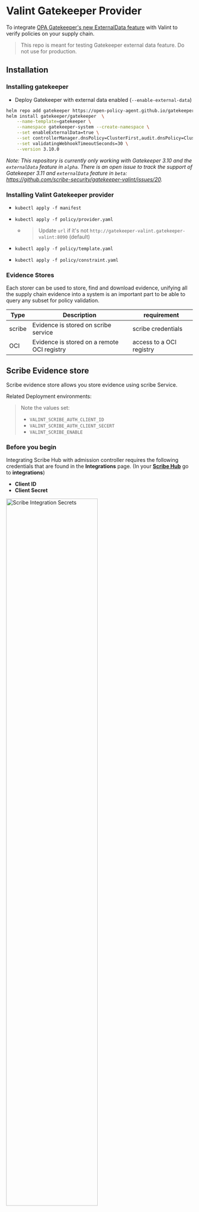 # Valint Gatekeeper Provider
To integrate [OPA Gatekeeper's new ExternalData feature](https://open-policy-agent.github.io/gatekeeper/website/docs/externaldata) with Valint to verify policies on your supply chain.

> This repo is meant for testing Gatekeeper external data feature. Do not use for production.

## Installation

### Installing gatekeeper
- Deploy Gatekeeper with external data enabled (`--enable-external-data`)
```sh
helm repo add gatekeeper https://open-policy-agent.github.io/gatekeeper/charts
helm install gatekeeper/gatekeeper  \
    --name-template=gatekeeper \
    --namespace gatekeeper-system --create-namespace \
    --set enableExternalData=true \
    --set controllerManager.dnsPolicy=ClusterFirst,audit.dnsPolicy=ClusterFirst \
    --set validatingWebhookTimeoutSeconds=30 \
    --version 3.10.0
```
_Note: This repository is currently only working with Gatekeeper 3.10 and the `externalData` feature in `alpha`. There is an open issue to track the support of Gatekeeper 3.11 and `externalData` feature in `beta`: https://github.com/scribe-security/gatekeeper-valint/issues/20._

### Installing Valint Gatekeeper provider
- `kubectl apply -f manifest`

- `kubectl apply -f policy/provider.yaml`
  - > Update `url` if it's not `http://gatekeeper-valint.gatekeeper-valint:8090` (default)

- `kubectl apply -f policy/template.yaml`

- `kubectl apply -f policy/constraint.yaml`

### Evidence Stores
Each storer can be used to store, find and download evidence, unifying all the supply chain evidence into a system is an important part to be able to query any subset for policy validation.

| Type  | Description | requirement |
| --- | --- | --- |
| scribe | Evidence is stored on scribe service | scribe credentials |
| OCI | Evidence is stored on a remote OCI registry | access to a OCI registry |

## Scribe Evidence store
Scribe evidence store allows you store evidence using scribe Service.

Related Deployment environments:
> Note the values set:
>* `VALINT_SCRIBE_AUTH_CLIENT_ID`
>* `VALINT_SCRIBE_AUTH_CLIENT_SECERT`
>* `VALINT_SCRIBE_ENABLE`

### Before you begin
Integrating Scribe Hub with admission controller requires the following credentials that are found in the **Integrations** page. (In your **[Scribe Hub](https://prod.hub.scribesecurity.com/ "Scribe Hub Link")** go to **integrations**)

* **Client ID**
* **Client Secret**

<img src='../../../img/ci/integrations-secrets.jpg' alt='Scribe Integration Secrets' width='70%' min-width='400px'/>

1. Edit the `manifest/secret.yaml` file, enable client and add  related `Client ID` and `Client Secret`.

  For example.
  ```yaml
  apiVersion: v1
  kind: Secret
  metadata:
    name: scribe-cred-secret
    namespace: gatekeeper-valint
  stringData:
    scribe_client_id: "<your client secret>"
    scribe_client_secret: "<your client secret>"
    scribe_enable: "true"
  ```

2. To install the gatekeeper-valint with Scribe service integration:
```bash
    kubectl apply -f manifest
    # Update `url` if it's not `http://gatekeeper-valint.gatekeeper-valint:8090` (default)
    kubectl apply -f policy/provider.yaml

    kubectl apply -f policy/template.yaml
    kubectl apply -f policy/constraint.yaml
```

> Credentials will be stored as a secret named `scribe-cred-secret`.

## OCI Evidence store
Valint supports both storage and verification flows for `attestations` and `statement` objects using an OCI registry as an evidence store. <br />
Using OCI registry as an evidence store allows you to upload and verify evidence across your supply chain in a seamless manner.

Related configmap flags:
>* `config.attest.cocosign.storer.OCI.enable` - Enable OCI store.
>* `config.attest.cocosign.storer.OCI.repo` - Evidence store location.
<!-- * `imagePullSecrets` - Secret name for private registry. -->

### Dockerhub limitation
Dockerhub does not support the subpath format, `oci-repo` should be set to your Dockerhub Username.

> Some registries like Jfrog allow multi layer format for repo names such as , `my_org.jfrog.io/policies/attestations`.

### Before you begin
- Write access to upload evidence using the `valint` tool.
- Read access to download evidence for the provider.
- Evidence can be stored in any accessible OCI registry.

1. Edit the `manifest/configmap.yaml` file, enable OCI client and enable a OCI repo.
   For example, 
   ```yaml
   attest:
    cocosign:
      storer:
        OCI:
          enable: true
          repo: <optional oci-repo>
   ```

   > [oci-repo] is the URL of the OCI repository where all evidence will be uploaded.
      - Example: If your oci repo is `somewhere/evidence_store` create a evidence for `example/my_image:latest`, the evidence will be stored as under `somewhere/evidence_store/image/SHA-256-DIGEST.sig`

   > Empty `oci-repo` will Attach the evidence to the same repo as the uploaded image.
    - Example: If you create a evidence for `example/my_image:latest`, the evidence will be stored as `example/my_image:SHA-256-DIGEST.sig` (oci-repo).

<!-- 2. If [oci-repo] is a private registry, attach permissions to the admission with the following steps:
    1. Create a secret:
    ```bash
    kubectl create secret docker-registry [secret-name] --docker-server=[registry_url] --docker-username=[username] --docker-password=[access_token] -n gatekeeper-valint
    ``` -->
     
2. To install the gatekeeper-valint with Scribe service integration:
```bash
    kubectl apply -f manifest
    # Update `url` if it's not `http://gatekeeper-valint.gatekeeper-valint:8090` (default)
    kubectl apply -f policy/provider.yaml

    kubectl apply -f policy/template.yaml
    kubectl apply -f policy/constraint.yaml
```

## Verification

## See Gatekeeper Valint in action
By **default** Valint policy is a simplistic verify signature policy.

```bash
kubectl apply -f policy/examples/error.yaml
```
Request should be rejected.

```
  Error from server (Forbidden): error when creating "policy/examples/valid.yaml": admission webhook "validation.gatekeeper.sh" denied the request: [gatekeeper-valint] image not accepted: {"errors": [], "responses": [], "status_code": 200, "system_error": "ERROR (VerifyAdmissionImage(\"scribesecuriy.jfrog.io/scribe-docker-public-local/test/gensbom_alpine_input:latest\")): [rule] [my_policy] [verify-artifact] [verify_rego] verify, Err: [my_policy] [verify-artifact] [verify_rego] rule failed"}
  Error from server (Forbidden): error when creating "policy/examples/error.yaml": admission webhook "validation.gatekeeper.sh" denied the request
```

This will successfully create the pod demo using a demo signed image.
```bash
kubectl apply -f policy/examples/valid.yaml
```

Request should result in a successful deploy.

```
  deployment.apps/valid-deployment created
```

## Uploading signed evidence
Using valint `-o attest` flag you can upload signed evidence on the image.
```bash
valint [bom, slsa] my_image -o attest [--oci OR --scribe.enable]
```

## Adding custom policies
The configuration of the Valint provider is done via a ConfigMap.
The same parameters and flags as in Valint can be set.
See manigest/configmap.yaml and Valint documentation for more details.
